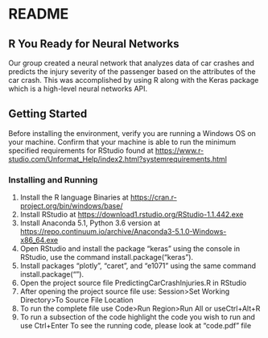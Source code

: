 # README

## R You Ready for Neural Networks

Our group created a neural network that analyzes data of car crashes and predicts the
injury severity of the passenger based on the attributes of the car crash. This was
accomplished by using R along with the Keras package which is a high-level neural
networks API.

## Getting Started

Before installing the environment, verify you are running a Windows OS on your
machine. Confirm that your machine is able to run the minimum specified requirements
for RStudio found at
https://www.r-studio.com/Unformat_Help/index2.html?systemrequirements.html

### Installing and Running

1) Install the R language Binaries at ​https://cran.r-project.org/bin/windows/base/
2) Install RStudio at ​https://download1.rstudio.org/RStudio-1.1.442.exe
3) Install Anaconda 5.1, Python 3.6 version at
https://repo.continuum.io/archive/Anaconda3-5.1.0-Windows-x86_64.exe
4) Open RStudio and install the package “keras” using the console in RStudio, use the
command ​install.package(“keras”)​.
5) Install packages “plotly”, “caret”, and “e1071” using the same command
install.package(“<PackageName>”)​.
6) Open the project source file PredictingCarCrashInjuries.R in RStudio
7) After opening the project source file use:
Session>Set Working Directory>To Source File Location
8) To run the complete file use ​Code>Run Region>Run All​ or use ​Ctrl+Alt+R
9) To run a subsection of the code highlight the code you wish to run and use
Ctrl+Enter
To see the running code, please look at “code.pdf” file
